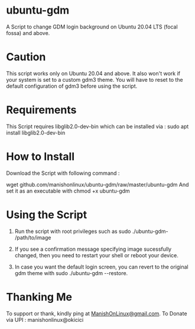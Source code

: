 # ubuntu-gdm
A Script to change GDM login background on Ubuntu 20.04 LTS (focal fossa) and above.

# Caution
This script works only on Ubuntu 20.04 and above.
It also won't work if your system is set to a custom gdm3 theme. You will have to reset to the default configuration of gdm3 before using the script.

# Requirements
This Script requires libglib2.0-dev-bin which can be installed via :  sudo apt install libglib2.0-dev-bin

# How to Install
Download the Script with following command :

wget github.com/manishonlinux/ubuntu-gdm/raw/master/ubuntu-gdm
And set it as an executable with chmod +x ubuntu-gdm

# Using the Script
1. Run the script with root privileges such as sudo ./ubuntu-gdm- /path/to/image

2. If you see a confirmation message specifying image sucessfully changed, then you need to restart your shell or reboot your device.

3. In case you want the default login screen, you can revert to the original gdm theme with sudo ./ubuntu-gdm --restore.

# Thanking Me
To support or thank, kindly ping at ManishOnLinux@gmail.com. 
To Donate via UPI : manishonlinux@okicici
